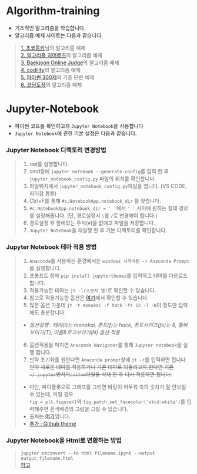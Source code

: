 # Algorithm-training
 - 기초적인 알고리즘을 학습합니다.
 - 알고리즘 예제 사이트는 다음과 같습니다. 
 > [1. 초코몽키](https://wayhome25.github.io/#python)님의 알고리즘 예제  
 > [2. 알고리즘 히어로즈](https://level.goorm.io/)의 알고리즘 예제  
 > [3. Baekjoon Online Judge](https://www.acmicpc.net/)의 알고리즘 예제  
 > [4. codility](https://app.codility.com/programmers/)의 알고리즘 예제  
 > [5. 파이썬 300제](https://wikidocs.net/7003)의 기초 단련 예제   
 > [6. 코딩도장](http://codingdojang.com/list/1?sort=level&sort_order=fw)의 알고리즘 예제  
 
# Jupyter-Notebook 
 - 파이썬 코드를 확인하고자 `Jupyter Notebook`을 사용합니다
 - `Jupyter Notebook`에 관한 기본 설정은 다음과 같습니다.
 
### Jupyter Notebook 디렉토리 변경방법 
 > 1. `cmd`를 실행합니다. 
 > 2. cmd창에 `jupyter notebook --generate-config`를 입력 한 후  `jupyter_notebook_config.py` 파일의 위치를 확인합니다. 
 > 3. 파일위치에서 `jupyter_notebook_config.py`파일을 엽니다. (VS CODE, 파이참 등등)
 > 4. Ctrl+F를 통해 `#c.NotebookApp.notebook_dir` 를 찾습니다. 
 > 5. `#c.NotebookApp.notebook_dir = ' '`에서 `' '` 사이에 원하는 절대 경로를 설정해줍니다. (단, 경로설정시 `\`를 `/`로 변경해야 합니다.) 
 > 6. 경로설정 후 앞에있는 주석(`#`)을 없애고 파일을 저장합니다.
 > 7. `Jupyter Notebook`을 재실행 한 후 기본 디렉토리를 확인합니다. 
 
### Jupyter Notebook 테마 적용 방법 
 > 1. `Anaconda`를 사용하는 환경에서는 `windows 시작버튼 -> Anaconda Prompt`를 실행합니다.  
 > 2. 프롬프트 창에 `pip install jupyterthemes`를 입력하고 테마를 다운로드 합니다.   
 > 3. 적용가능한 테마는 `jt -l(소문자 엘)`로 확인할 수 있습니다.  
 > 4. 참고로 적용가능한 옵션은 [여기](https://github.com/dunovank/jupyter-themes/blob/master/README.md)에서 확인할 수 있습니다.
 > 5. 많은 옵션 가운데 `jt -t monokai -f hack -fs 12 -T -N`이 정도만 입력해도 충분합니다.
 > + *옵션설명 : 테마(t)는 monokai, 폰트(f)는 hack, 폰트사이즈(fs)는 8, 툴바보이기(T), 이름&로고보이기(N) 옵션 적용* 
 > 6. 옵션적용을 마치면 `Anaconda Navigator`를 통해 `Jupyter notebook`을 실행 합니다.
 > 7. 만약 초기화를 원한다면 `Anaconda prompt`창에 `jt -r`를 입력하면 됩니다.  
 > ~~만약 새로운 테마를 적용하거나 기존 테마로 되돌리고자 한다면 기존 `~/.jupyter`위치의`custom`파일을 삭제 한 후 다시 적용하면 됩니다.~~
 > + 다만, 파이플롯으로 그래프를 그리면 바탕이 어두워 축의 숫자가 잘 안보일 수 있는데, 이럴 경우 <bR>
 > `fig = plt.figure()`와 `fig.patch.set_facecolor('xkcd:white')`를 입력해주면 흰색배경의 그림을 그릴 수 있습니다. 
 > + 출처는 [여기](https://woongheelee.com/entry/주피터-노트북-Jupyter-Notebook-테마-바꾸기-어둡게)입니다. 
 > + [추가 : Github theme](https://gist.github.com/aahoo/e8ed425759711ead1ef7e7a3332dcd2d)  
 
 ### Jupyter Notebook을 Html로 변환하는 방법
 >  `jupyter nbconvert --to html filename.ipynb --output output_filename.html`  
 > [참고](https://ohgyun.com/772)  

